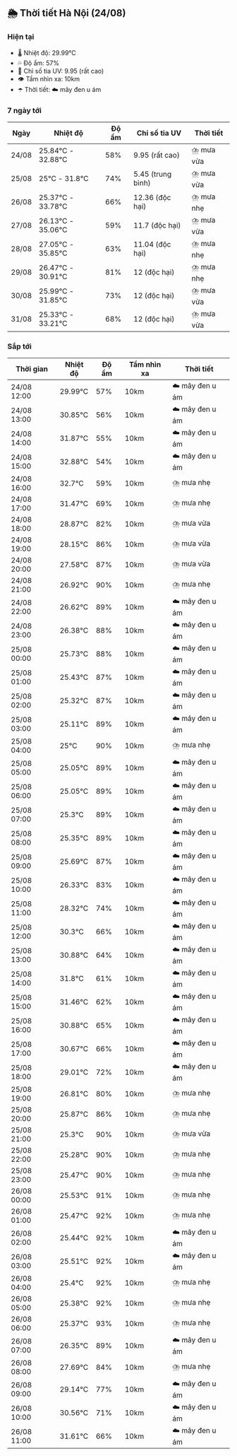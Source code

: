 ## 🌦️ Thời tiết Hà Nội (24/08)

### Hiện tại

- 🌡️ Nhiệt độ: 29.99℃
- 💦 Độ ẩm: 57%
- 🌟 Chỉ số tia UV: 9.95 (rất cao)
- 👁️ Tầm nhìn xa: 10km
- ☂️ Thời tiết: ☁️ mây đen u ám

### 7 ngày tới

| Ngày | Nhiệt độ | Độ ẩm | Chỉ số tia UV | Thời tiết |
| --- | --- | --- | --- | --- |
| 24/08 | 25.84℃ - 32.88℃ | 58% | 9.95 (rất cao) | ⛈️ mưa vừa |
| 25/08 | 25℃ - 31.8℃ | 74% | 5.45 (trung bình) | ⛈️ mưa vừa |
| 26/08 | 25.37℃ - 33.78℃ | 66% | 12.36 (độc hại) | ⛈️ mưa nhẹ |
| 27/08 | 26.13℃ - 35.06℃ | 59% | 11.7 (độc hại) | ⛈️ mưa vừa |
| 28/08 | 27.05℃ - 35.85℃ | 63% | 11.04 (độc hại) | ⛈️ mưa nhẹ |
| 29/08 | 26.47℃ - 30.91℃ | 81% | 12 (độc hại) | ⛈️ mưa nhẹ |
| 30/08 | 25.99℃ - 31.85℃ | 73% | 12 (độc hại) | ⛈️ mưa vừa |
| 31/08 | 25.33℃ - 33.21℃ | 68% | 12 (độc hại) | ⛈️ mưa vừa |

### Sắp tới

| Thời gian | Nhiệt độ | Độ ẩm | Tầm nhìn xa | Thời tiết |
| --- | --- | --- | --- | --- |
| 24/08 12:00 | 29.99℃ | 57% | 10km | ☁️ mây đen u ám |
| 24/08 13:00 | 30.85℃ | 56% | 10km | ☁️ mây đen u ám |
| 24/08 14:00 | 31.87℃ | 55% | 10km | ☁️ mây đen u ám |
| 24/08 15:00 | 32.88℃ | 54% | 10km | ☁️ mây đen u ám |
| 24/08 16:00 | 32.7℃ | 59% | 10km | ⛈️ mưa nhẹ |
| 24/08 17:00 | 31.47℃ | 69% | 10km | ⛈️ mưa nhẹ |
| 24/08 18:00 | 28.87℃ | 82% | 10km | ⛈️ mưa vừa |
| 24/08 19:00 | 28.15℃ | 86% | 10km | ⛈️ mưa vừa |
| 24/08 20:00 | 27.58℃ | 87% | 10km | ⛈️ mưa vừa |
| 24/08 21:00 | 26.92℃ | 90% | 10km | ⛈️ mưa nhẹ |
| 24/08 22:00 | 26.62℃ | 89% | 10km | ☁️ mây đen u ám |
| 24/08 23:00 | 26.38℃ | 88% | 10km | ☁️ mây đen u ám |
| 25/08 00:00 | 25.73℃ | 88% | 10km | ☁️ mây đen u ám |
| 25/08 01:00 | 25.43℃ | 87% | 10km | ☁️ mây đen u ám |
| 25/08 02:00 | 25.32℃ | 87% | 10km | ☁️ mây đen u ám |
| 25/08 03:00 | 25.11℃ | 89% | 10km | ☁️ mây đen u ám |
| 25/08 04:00 | 25℃ | 90% | 10km | ⛈️ mưa nhẹ |
| 25/08 05:00 | 25.05℃ | 89% | 10km | ☁️ mây đen u ám |
| 25/08 06:00 | 25.05℃ | 89% | 10km | ☁️ mây đen u ám |
| 25/08 07:00 | 25.3℃ | 89% | 10km | ☁️ mây đen u ám |
| 25/08 08:00 | 25.35℃ | 89% | 10km | ☁️ mây đen u ám |
| 25/08 09:00 | 25.69℃ | 87% | 10km | ☁️ mây đen u ám |
| 25/08 10:00 | 26.33℃ | 83% | 10km | ☁️ mây đen u ám |
| 25/08 11:00 | 28.32℃ | 74% | 10km | ☁️ mây đen u ám |
| 25/08 12:00 | 30.3℃ | 66% | 10km | ☁️ mây đen u ám |
| 25/08 13:00 | 30.88℃ | 64% | 10km | ☁️ mây đen u ám |
| 25/08 14:00 | 31.8℃ | 61% | 10km | ☁️ mây đen u ám |
| 25/08 15:00 | 31.46℃ | 62% | 10km | ☁️ mây đen u ám |
| 25/08 16:00 | 30.88℃ | 65% | 10km | ☁️ mây đen u ám |
| 25/08 17:00 | 30.67℃ | 66% | 10km | ☁️ mây đen u ám |
| 25/08 18:00 | 29.01℃ | 72% | 10km | ☁️ mây đen u ám |
| 25/08 19:00 | 26.81℃ | 80% | 10km | ⛈️ mưa nhẹ |
| 25/08 20:00 | 25.87℃ | 86% | 10km | ⛈️ mưa nhẹ |
| 25/08 21:00 | 25.3℃ | 90% | 10km | ⛈️ mưa vừa |
| 25/08 22:00 | 25.28℃ | 90% | 10km | ⛈️ mưa nhẹ |
| 25/08 23:00 | 25.47℃ | 90% | 10km | ⛈️ mưa nhẹ |
| 26/08 00:00 | 25.53℃ | 91% | 10km | ⛈️ mưa nhẹ |
| 26/08 01:00 | 25.47℃ | 92% | 10km | ⛈️ mưa nhẹ |
| 26/08 02:00 | 25.44℃ | 92% | 10km | ☁️ mây đen u ám |
| 26/08 03:00 | 25.51℃ | 92% | 10km | ☁️ mây đen u ám |
| 26/08 04:00 | 25.4℃ | 92% | 10km | ⛈️ mưa nhẹ |
| 26/08 05:00 | 25.38℃ | 92% | 10km | ⛈️ mưa nhẹ |
| 26/08 06:00 | 25.37℃ | 93% | 10km | ⛈️ mưa nhẹ |
| 26/08 07:00 | 26.35℃ | 89% | 10km | ☁️ mây đen u ám |
| 26/08 08:00 | 27.69℃ | 84% | 10km | ⛈️ mưa nhẹ |
| 26/08 09:00 | 29.14℃ | 77% | 10km | ☁️ mây đen u ám |
| 26/08 10:00 | 30.56℃ | 71% | 10km | ☁️ mây đen u ám |
| 26/08 11:00 | 31.61℃ | 66% | 10km | ☁️ mây đen u ám |
